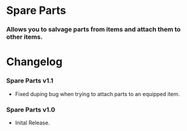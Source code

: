 # Spare Parts
### Allows you to salvage parts from items and attach them to other items.

# Changelog

### Spare Parts v1.1
- Fixed duping bug when trying to attach parts to an equipped item.

### Spare Parts v1.0
- Inital Release.
